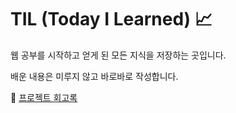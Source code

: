 # TIL (Today I Learned) :chart_with_upwards_trend:

웹 공부를 시작하고 얻게 된 모든 지식을 저장하는 곳입니다.

배운 내용은 미루지 않고 바로바로 작성합니다.

🎈 [프로젝트 회고록](https://velog.io/@ikosdu) 
